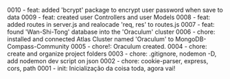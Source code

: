 <!-- VAMBORA! DESENVOLVIDO POR ALLAN SEMEZZATO, FILHO DO INFINITO! -->
<!-- FAVOR DECLARAR AS ADIÇÕES FEITAS SEGUINDO O MODELO ABAIXO -->
<!-- ID DE MUDANÇA <TAB> - <TAB> DESCRIÇÃO DA MUDANÇA    -->


0010    -   feat: added 'bcrypt' package to encrypt user password when save to data
0009    -   feat: created user Controllers and user Models
0008    -   feat: added routes in server.js and realocade 'req, res' to routes.js
0007    -   feat: found 'Wan-Shi-Tong' database into the 'Oraculum' cluster
0006    -   chore: installed and connected Atlas Cluster named 'Oraculum' to MongoDB-Compass-Community 
0005    -   chore!: Oraculum created.
0004    -   chore: create and organize project folders
0003    -   chore: .gitignore, nodemon -D, add nodemon dev script on json
0002    -   chore: cookie-parser, express, cors, path
0001    -   init: Inicialização da coisa toda, agora vai!